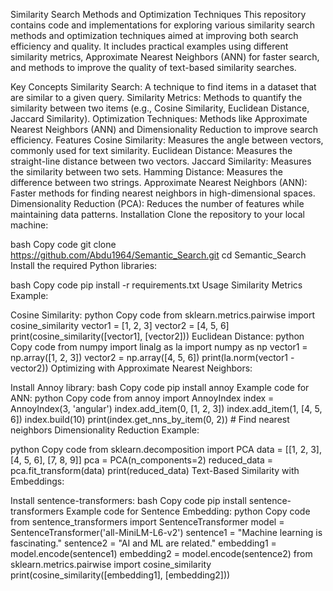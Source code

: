 Similarity Search Methods and Optimization Techniques
This repository contains code and implementations for exploring various similarity search methods and optimization techniques aimed at improving both search efficiency and quality. It includes practical examples using different similarity metrics, Approximate Nearest Neighbors (ANN) for faster search, and methods to improve the quality of text-based similarity searches.

Key Concepts
Similarity Search: A technique to find items in a dataset that are similar to a given query.
Similarity Metrics: Methods to quantify the similarity between two items (e.g., Cosine Similarity, Euclidean Distance, Jaccard Similarity).
Optimization Techniques: Methods like Approximate Nearest Neighbors (ANN) and Dimensionality Reduction to improve search efficiency.
Features
Cosine Similarity: Measures the angle between vectors, commonly used for text similarity.
Euclidean Distance: Measures the straight-line distance between two vectors.
Jaccard Similarity: Measures the similarity between two sets.
Hamming Distance: Measures the difference between two strings.
Approximate Nearest Neighbors (ANN): Faster methods for finding nearest neighbors in high-dimensional spaces.
Dimensionality Reduction (PCA): Reduces the number of features while maintaining data patterns.
Installation
Clone the repository to your local machine:

bash
Copy code
git clone https://github.com/Abdu1964/Semantic_Search.git
cd Semantic_Search
Install the required Python libraries:

bash
Copy code
pip install -r requirements.txt
Usage
Similarity Metrics Example:

Cosine Similarity:
python
Copy code
from sklearn.metrics.pairwise import cosine_similarity
vector1 = [1, 2, 3]
vector2 = [4, 5, 6]
print(cosine_similarity([vector1], [vector2]))
Euclidean Distance:
python
Copy code
from numpy import linalg as la
import numpy as np
vector1 = np.array([1, 2, 3])
vector2 = np.array([4, 5, 6])
print(la.norm(vector1 - vector2))
Optimizing with Approximate Nearest Neighbors:

Install Annoy library:
bash
Copy code
pip install annoy
Example code for ANN:
python
Copy code
from annoy import AnnoyIndex
index = AnnoyIndex(3, 'angular')
index.add_item(0, [1, 2, 3])
index.add_item(1, [4, 5, 6])
index.build(10)
print(index.get_nns_by_item(0, 2))  # Find nearest neighbors
Dimensionality Reduction Example:

python
Copy code
from sklearn.decomposition import PCA
data = [[1, 2, 3], [4, 5, 6], [7, 8, 9]]
pca = PCA(n_components=2)
reduced_data = pca.fit_transform(data)
print(reduced_data)
Text-Based Similarity with Embeddings:

Install sentence-transformers:
bash
Copy code
pip install sentence-transformers
Example code for Sentence Embedding:
python
Copy code
from sentence_transformers import SentenceTransformer
model = SentenceTransformer('all-MiniLM-L6-v2')
sentence1 = "Machine learning is fascinating."
sentence2 = "AI and ML are related."
embedding1 = model.encode(sentence1)
embedding2 = model.encode(sentence2)
from sklearn.metrics.pairwise import cosine_similarity
print(cosine_similarity([embedding1], [embedding2]))

